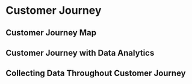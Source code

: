 # Customer Journey


## Customer Journey Map


## Customer Journey with Data Analytics


## Collecting Data Throughout Customer Journey
